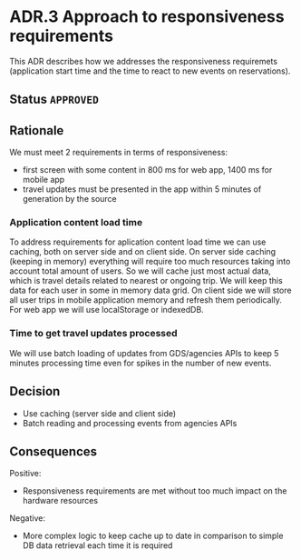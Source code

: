 # ADR.3 Approach to responsiveness requirements
This ADR describes how we addresses the responsiveness requiremets (application start time and the time to react to 
new events on reservations).

## Status `APPROVED`

## Rationale
We must meet 2 requirements in terms of responsiveness:
- first screen with some content in 800 ms for web app, 1400 ms for mobile app
- travel updates must be presented in the app within 5 minutes of generation by the source

### Application content load time
To address requirements for aplication content load time we can use caching, both on server side and on client side.
On server side caching (keeping in memory) everything will require too much resources taking into account total amount 
of users. So we will cache just most actual data, which is travel details related to nearest or ongoing trip. We will 
keep this data for each user in some in memory data grid.
On client side we will store all user trips in mobile application memory and refresh them periodically. For web app
we will use localStorage or indexedDB.

### Time to get travel updates processed
We will use batch loading of updates from GDS/agencies APIs to keep 5 minutes processing time even for spikes in the 
number of new events.

## Decision
- Use caching (server side and client side)
- Batch reading and processing events from agencies APIs 

## Consequences

Positive:

* Responsiveness requirements are met without too much impact on the hardware resources

Negative:

* More complex logic to keep cache up to date in comparison to simple DB data retrieval each time it is required
